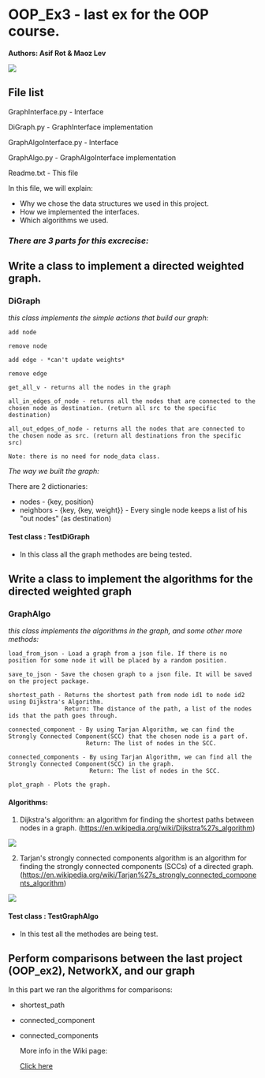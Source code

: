 # OOP_Ex3 - last ex for the OOP course.

**Authors: Asif Rot & Maoz Lev**

![](https://stock.wikimini.org/w/images/2/2c/Pok%C3%A9mon.gif)

File list
------------

GraphInterface.py - Interface

DiGraph.py - GraphInterface implementation

GraphAlgoInterface.py - Interface

GraphAlgo.py - GraphAlgoInterface implementation

Readme.txt - This file

In this file, we will explain:
- Why we chose the data structures we used in this project.
- How we implemented the interfaces.
- Which algorithms we used.


### _There are 3 parts for this excrecise:_

## Write a class to implement a directed weighted graph.

### DiGraph

_this class implements the simple actions that build our graph:_
    
    add node
    
    remove node
    
    add edge - *can't update weights*
    
    remove edge 
    
    get_all_v - returns all the nodes in the graph
    
    all_in_edges_of_node - returns all the nodes that are connected to the chosen node as destination. (return all src to the specific destination)
    
    all_out_edges_of_node - returns all the nodes that are connected to the chosen node as src. (return all destinations fron the specific src)

    Note: there is no need for node_data class.

   _The way we built the graph:_
   
   There are 2 dictionaries: 
   
   - nodes - {key, position}
   - neighbors - {key, {key, weight}} - Every single node keeps a list of his "out nodes" (as destination)
    
#### Test class : TestDiGraph

- In this class all the graph methodes are being tested.
    

## Write a class to implement the algorithms for the directed weighted graph
    
### GraphAlgo

_this class implements the algorithms in the graph, and some other more methods:_
      
    load_from_json - Load a graph from a json file. If there is no position for some node it will be placed by a random position.
      
    save_to_json - Save the chosen graph to a json file. It will be saved on the project package.
      
    shortest_path - Returns the shortest path from node id1 to node id2 using Dijkstra's Algorithm.
                    Return: The distance of the path, a list of the nodes ids that the path goes through.
      
    connected_component - By using Tarjan Algorithm, we can find the Strongly Connected Component(SCC) that the chosen node is a part of.
                          Return: The list of nodes in the SCC.
      
    connected_components - By using Tarjan Algorithm, we can find all the Strongly Connected Component(SCC) in the graph.
                           Return: The list of nodes in the SCC.
      
    plot_graph - Plots the graph.
    
#### **Algorithms:**
    
1. Dijkstra's algorithm: an algorithm for finding the shortest paths between nodes in a graph. (https://en.wikipedia.org/wiki/Dijkstra%27s_algorithm)

![](https://upload.wikimedia.org/wikipedia/commons/5/57/Dijkstra_Animation.gif)

    
2. Tarjan's strongly connected components algorithm is an algorithm for finding the strongly connected components (SCCs) of a directed graph.          
   (https://en.wikipedia.org/wiki/Tarjan%27s_strongly_connected_components_algorithm)
   
![](https://upload.wikimedia.org/wikipedia/commons/6/60/Tarjan%27s_Algorithm_Animation.gif)
      
#### Test class : TestGraphAlgo

- In this test all the methodes are being test. 
                  

## Perform comparisons between the last project (OOP_ex2), NetworkX, and our graph

In this part we ran the algorithms for comparisons:
- shortest_path
- connected_component
- connected_components
  
  More info in the Wiki page:
  
  [Click here](https://github.com/Asif-Rot/OOP_Ex3/wiki)
  
  
        
